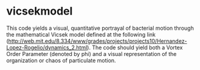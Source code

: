 # vicsekmodel

This code yields a visual, quantitative portrayal of bacterial motion through the mathematical Vicsek model defined at the following link (http://web.mit.edu/8.334/www/grades/projects/projects10/Hernandez-Lopez-Rogelio/dynamics_2.html). The code should yield both a Vortex Order Parameter (denoted by phi) and a visual representation of the organization or chaos of particulate motion. 
